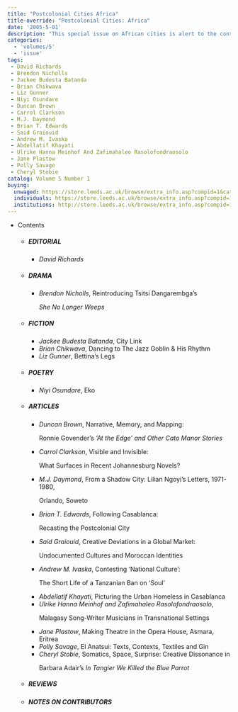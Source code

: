 ```yaml
---
title: "Postcolonial Cities Africa"
title-override: "Postcolonial Cities: Africa"
date: '2005-5-01'
description: "This special issue on African cities is alert to the contradictions intrinsic to the contemporary Afriocan urban experience. The essays and creative writings explore urban growth, Casablanca, post-apartheid South Africa, and the cruelty, corruption and failure of the post-colonial city."
categories:
  - 'volumes/5'
  - 'issue'
tags:
 - David Richards
 - Brendon Nicholls
 - Jackee Budesta Batanda
 - Brian Chikwava
 - Liz Gunner
 - Niyi Osundare
 - Duncan Brown
 - Carrol Clarkson
 - M.J. Daymond
 - Brian T. Edwards
 - Said Graiouid
 - Andrew M. Ivaska
 - Abdellatif Khayati
 - Ulrike Hanna Meinhof And Zafimahaleo Rasolofondraosolo
 - Jane Plastow
 - Polly Savage
 - Cheryl Stobie
catalog: Volume 5 Number 1
buying:
  unwaged: https://store.leeds.ac.uk/browse/extra_info.asp?compid=1&catid=265&modid=1&prodid=1787&deptid=26
  individuals: https://store.leeds.ac.uk/browse/extra_info.asp?compid=1&catid=264&modid=1&prodid=1829&deptid=26
  institutions: http://store.leeds.ac.uk/browse/extra_info.asp?compid=1&catid=263&modid=1&prodid=1809&deptid=26
---
```


<ul id="issue_contents">
<li>Contents
				<ul><li><h5>EDITORIAL</h5><ul><li><em>David Richards</em></li></ul></li><li><h5>DRAMA</h5><ul><li><em>Brendon Nicholls</em>, Reintroducing Tsitsi Dangarembga’s  
							<p><i>She No Longer Weeps</i></p></li></ul></li><li><h5>FICTION</h5><ul><li><em>Jackee Budesta Batanda</em>, City Link</li><li><em>Brian Chikwava</em>, Dancing to The Jazz Goblin &amp; His Rhythm</li><li><em>Liz Gunner</em>, Bettina’s Legs</li></ul></li><li><h5>POETRY</h5><ul><li><em>Niyi Osundare</em>, Eko</li></ul></li><li><h5>ARTICLES</h5><ul><li><em>Duncan Brown</em>, Narrative, Memory, and Mapping: 
							<p>Ronnie Govender’s <i>‘At the Edge’ and Other Cato Manor Stories</i></p></li><li><em>Carrol Clarkson</em>, Visible and Invisible: 
							<p>What Surfaces in Recent Johannesburg Novels?</p></li><li><em>M.J. Daymond</em>, From a Shadow City: Lilian Ngoyi’s Letters, 1971-1980,
							<p>Orlando, Soweto</p></li><li><em>Brian T. Edwards</em>, Following Casablanca: 
							<p>Recasting the Postcolonial City</p></li><li><em>Said Graiouid</em>, Creative Deviations in a Global Market: 
							<p>Undocumented Cultures and Moroccan Identities</p></li><li><em>Andrew M. Ivaska</em>, Contesting ‘National Culture’: 
							<p>The Short Life of a Tanzanian Ban on ‘Soul’</p></li><li><em>Abdellatif Khayati</em>, Picturing the Urban Homeless in Casablanca</li><li><em>Ulrike Hanna Meinhof and Zafimahaleo Rasolofondraosolo</em>,   
							<p>Malagasy Song-Writer Musicians in Transnational Settings</p></li><li><em>Jane Plastow</em>, Making Theatre in the Opera House, Asmara, Eritrea</li><li><em>Polly Savage</em>, El Anatsui: Texts, Contexts, Textiles and Gin</li><li><em>Cheryl Stobie</em>, Somatics, Space, Surprise: Creative Dissonance in 
							<p>Barbara Adair’s <i>In Tangier We Killed the Blue Parrot</i></p></li></ul></li><li><h5>REVIEWS</h5><ul></ul></li><li><h5>NOTES ON CONTRIBUTORS</h5><ul></ul></li>				
				</ul></li>
</ul>
